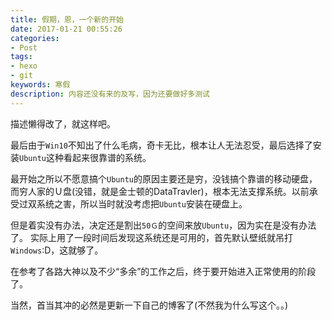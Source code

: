```yaml
---
title: 假期，恩，一个新的开始
date: 2017-01-21 00:55:26
categories:
- Post
tags:
- hexo
- git
keywords: 寒假
description: 内容还没有来的及写，因为还要做好多测试
---
```

描述懒得改了，就这样吧。

最后由于`Win10`不知出了什么毛病，奇卡无比，根本让人无法忍受，最后选择了安装`Ubuntu`这种看起来很靠谱的系统。

最开始之所以不愿意搞个`Ubuntu`的原因主要还是穷，没钱搞个靠谱的移动硬盘，而穷人家的Ｕ盘(没错，就是金士顿的DataTravler)，根本无法支撑系统。以前承受过双系统之害，所以当时就没考虑把`Ubuntu`安装在硬盘上。

但是着实没有办法，决定还是割出`50Ｇ`的空间来放`Ubuntu`，因为实在是没有办法了。
实际上用了一段时间后发现这系统还是可用的，首先默认壁纸就吊打`Windows`:D，这就够了。

在参考了各路大神以及不少“多余”的工作之后，终于要开始进入正常使用的阶段了。

当然，首当其冲的必然是更新一下自己的博客了(不然我为什么写这个。。)

